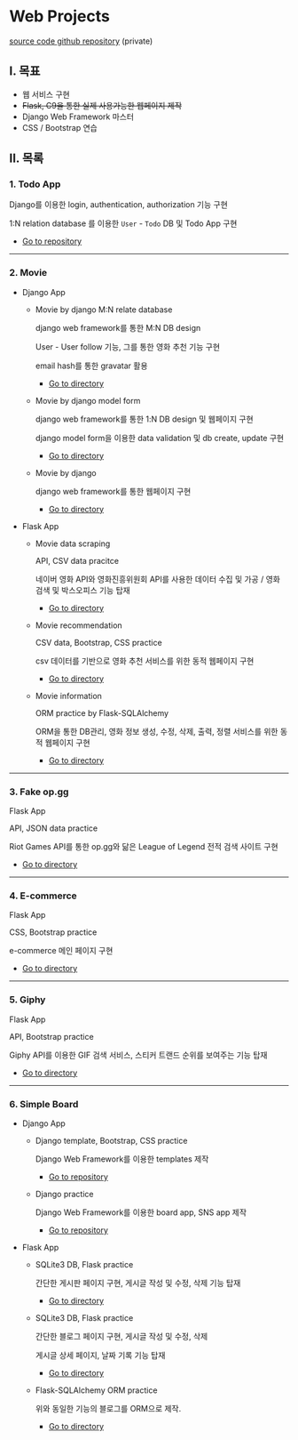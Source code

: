 # Web Projects

[source code github repository](https://github.com/jiwookseo/web_projects) (private)



## I. 목표

+ 웹 서비스 구현
+ ~~Flask, C9을 통한 실제 사용가능한 웹페이지 제작~~
+ Django Web Framework 마스터
+ CSS / Bootstrap 연습



## II. 목록

### 1. Todo App

Django를 이용한 login, authentication, authorization 기능 구현

1:N relation database 를 이용한 `User` - `Todo` DB 및 Todo App 구현

- [Go to repository](https://github.com/jiwookseo/web_projects/tree/master/Django_App/todo)

---

### 2. Movie

* Django App

  * Movie by django M:N relate database

    django web framework를 통한 M:N DB design

    User - User follow 기능, 그를 통한 영화 추천 기능 구현

    email hash를 통한 gravatar 활용

    * [Go to directory](https://github.com/jiwookseo/web_projects/tree/master/Django_App/movie_m2n)

    

  * Movie by django model form

    django web framework를 통한 1:N DB design 및 웹페이지 구현

    django model form을 이용한 data validation 및 db create, update 구현

    - [Go to directory](https://github.com/jiwookseo/web_projects/tree/master/Django_App/movie_django_ModelForm)

    

  * Movie by django

    django web framework를 통한 웹페이지 구현

    * [Go to directory](https://github.com/jiwookseo/web_projects/tree/master/Django_App/movie_django)

  

* Flask App

  * Movie data scraping

    API, CSV data pracitce

    네이버 영화 API와 영화진흥위원회 API를 사용한 데이터 수집 및 가공 / 영화 검색 및 박스오피스 기능 탑재  

    * [Go to directory](https://github.com/jiwookseo/web_projects/tree/master/Flask_App/movie_data_scraping)

    

  * Movie recommendation

    CSV data, Bootstrap, CSS practice

    csv 데이터를 기반으로 영화 추천 서비스를 위한 동적 웹페이지 구현

    - [Go to directory](https://github.com/jiwookseo/web_projects/tree/master/Flask_App/movie_recommendation)

    

  * Movie information

    ORM practice by Flask-SQLAlchemy

    ORM을 통한 DB관리, 영화 정보 생성, 수정, 삭제, 출력, 정렬 서비스를 위한 동적 웹페이지 구현

    * [Go to directory](https://github.com/jiwookseo/web_projects/tree/master/Flask_App/movie_information)

---

### 3. Fake op.gg

Flask App

API, JSON data practice

Riot Games API를 통한 op.gg와 닮은 League of Legend 전적 검색 사이트 구현

- [Go to directory](https://github.com/jiwookseo/web_projects/tree/master/Flask_App/fake_op.gg)

---

### 4. E-commerce

Flask App

CSS, Bootstrap practice

e-commerce 메인 페이지 구현

- [Go to directory](https://github.com/jiwookseo/web_projects/tree/master/Flask_App/e-commerce)

---

### 5. Giphy

Flask App

API, Bootstrap practice

Giphy API를 이용한 GIF 검색 서비스, 스티커 트랜드 순위를 보여주는 기능 탑재

- [Go to directory](https://github.com/jiwookseo/web_projects/tree/master/Flask_App/giphy)

---

### 6. Simple Board

- Django App

  - Django template, Bootstrap, CSS practice 

    Django Web Framework를 이용한 templates 제작

    - [Go to repository](https://github.com/jiwookseo/web_projects/tree/master/Django_App/django_templates)

    

  - Django practice

    Django Web Framework를 이용한 board app, SNS app 제작

    - [Go to repository](https://github.com/jiwookseo/web_projects/tree/master/Django_App/django_practice)

    

* Flask App
  * SQLite3 DB, Flask practice 

    간단한 게시판 페이지 구현, 게시글 작성 및 수정, 삭제 기능 탑재

    * [Go to directory](https://github.com/jiwookseo/web_projects/tree/master/Flask_App/simple_board)

    

  * SQLite3 DB, Flask practice 

    간단한 블로그 페이지 구현, 게시글 작성 및 수정, 삭제 

    게시글 상세 페이지, 날짜 기록 기능 탑재

    - [Go to directory](https://github.com/jiwookseo/web_projects/tree/master/Flask_App/blog)

    

  * Flask-SQLAlchemy ORM practice   

    위와 동일한 기능의 블로그를 ORM으로 제작.  

    * [Go to directory](https://github.com/jiwookseo/web_projects/tree/master/Flask_App/blog_by_orm)

